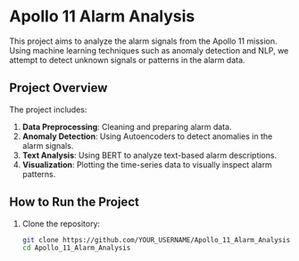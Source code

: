 # Apollo 11 Alarm Analysis

This project aims to analyze the alarm signals from the Apollo 11 mission. Using machine learning techniques such as anomaly detection and NLP, we attempt to detect unknown signals or patterns in the alarm data.

## Project Overview
The project includes:
1. **Data Preprocessing**: Cleaning and preparing alarm data.
2. **Anomaly Detection**: Using Autoencoders to detect anomalies in the alarm signals.
3. **Text Analysis**: Using BERT to analyze text-based alarm descriptions.
4. **Visualization**: Plotting the time-series data to visually inspect alarm patterns.

## How to Run the Project
1. Clone the repository:
   ```bash
   git clone https://github.com/YOUR_USERNAME/Apollo_11_Alarm_Analysis.git
   cd Apollo_11_Alarm_Analysis
